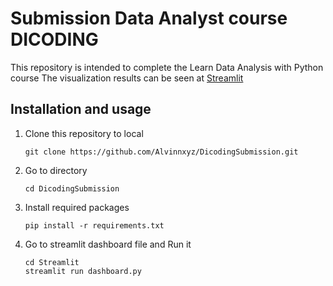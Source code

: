 # Submission Data Analyst course DICODING
This repository is intended to complete the Learn Data Analysis with Python course
The visualization results can be seen at  [Streamlit](https://submissiondicodingalv.streamlit.app/)</br>
## Installation and usage

1. Clone this repository to local
   
   ```
   git clone https://github.com/Alvinnxyz/DicodingSubmission.git
   ```
2. Go to directory

   ```
   cd DicodingSubmission
   ```

3. Install required packages
   
   ```
   pip install -r requirements.txt
   ```

4. Go to streamlit dashboard file and Run it

   ```
   cd Streamlit
   streamlit run dashboard.py
   ```
